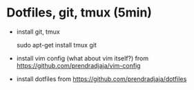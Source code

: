 # Dotfiles, git, tmux (5min)
- install git, tmux

    sudo apt-get install tmux git

- install vim config (what about vim itself?) from https://github.com/prendradjaja/vim-config
- install dotfiles from https://github.com/prendradjaja/dotfiles
